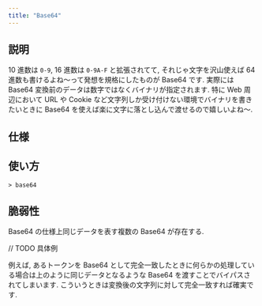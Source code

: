 ```yaml
---
title: "Base64"
---
```


## 説明
10 進数は `0-9`, 16 進数は `0-9A-F` と拡張されてて, それじゃ文字を沢山使えば 64 進数も書けるよね～って発想を規格にしたものが Base64 です. 実際には Base64 変換前のデータは数字ではなくバイナリが指定されます. 特に Web 周辺において URL や Cookie など文字列しか受け付けない環境でバイナリを書きたいときに Base64 を使えば楽に文字に落とし込んで渡せるので嬉しいよね～.

## 仕様


## 使い方

```shell
> base64
```

## 脆弱性
Base64 の仕様上同じデータを表す複数の Base64 が存在する.

// TODO 具体例

例えば, あるトークンを Base64 として完全一致したときに何らかの処理している場合は上のように同じデータとなるような Base64 を渡すことでバイパスされてしまいます. こういうときは変換後の文字列に対して完全一致すれば確実です.

